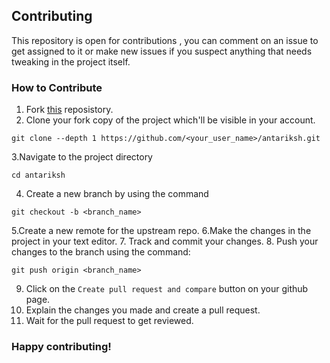 ## Contributing 
This repository is open for contributions , you can comment on an issue to get assigned to it or make new issues if you suspect anything that needs tweaking in the project itself.

### How to Contribute 

1. Fork [this](https://github.com/parthpanchal123/antariksh) reposistory. 
2. Clone your fork copy of the project which'll be visible in your account.
```
git clone --depth 1 https://github.com/<your_user_name>/antariksh.git
```
3.Navigate to the project directory 
```
cd antariksh
```
4. Create a new branch by using the command 
``` 
git checkout -b <branch_name>
```
5.Create a new remote for the upstream repo.
6.Make the changes in the project in your text editor.
7. Track and commit your changes.
8. Push your changes to the branch using the command:
``` 
git push origin <branch_name>
```
9. Click on the `Create pull request and compare` button on your github page.
10. Explain the changes you made and create a pull request.
11. Wait for the pull request to get reviewed.

### Happy contributing!
